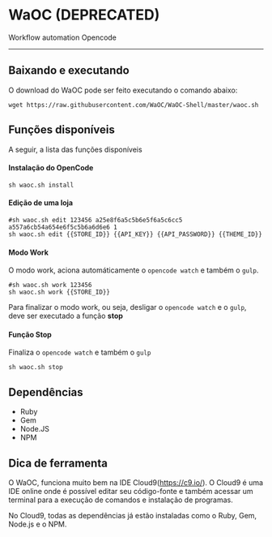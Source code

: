 # WaOC (DEPRECATED)
Workflow automation Opencode

--------

## Baixando e executando

O download do WaOC pode ser feito executando o comando abaixo:
``` shell
wget https://raw.githubusercontent.com/WaOC/WaOC-Shell/master/waoc.sh
```

## Funções disponíveis

A seguir, a lista das funções disponíveis

#### Instalação do OpenCode
``` shell
sh waoc.sh install
```

#### Edição de uma loja
``` shell
#sh waoc.sh edit 123456 a25e8f6a5c5b6e5f6a5c6cc5 a557a6cb54a654e6f5c5b6a6d6e6 1
sh waoc.sh edit {{STORE_ID}} {{API_KEY}} {{API_PASSWORD}} {{THEME_ID}}
```

#### Modo Work
O modo work, aciona automáticamente o `opencode watch` e também o `gulp`.
``` shell
#sh waoc.sh work 123456
sh waoc.sh work {{STORE_ID}}
```
Para finalizar o modo work, ou seja, desligar o `opencode watch` e o `gulp`, deve ser executado a função **stop**

#### Função Stop
Finaliza o `opencode watch` e também o `gulp`
``` shell
sh waoc.sh stop
```

## Dependências

- Ruby
- Gem
- Node.JS
- NPM


## Dica de ferramenta

O WaOC, funciona muito bem na IDE Cloud9(https://c9.io/).
O Cloud9 é uma IDE online onde é possível editar seu código-fonte e também acessar um terminal para a execução de comandos e instalação de programas.

No Cloud9, todas as dependências já estão instaladas como o Ruby, Gem, Node.js e o NPM.
